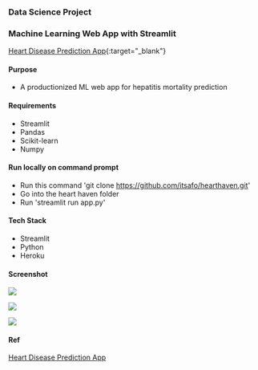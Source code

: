 ### Data Science Project
### Machine Learning Web App with Streamlit
[Heart Disease Prediction App](https://hearthaven.herokuapp.com){:target="_blank"}


#### Purpose
+ A productionized ML web app for hepatitis mortality prediction


#### Requirements
+ Streamlit
+ Pandas
+ Scikit-learn
+ Numpy


#### Run locally on command prompt
+ Run this command 'git clone https://github.com/itsafo/hearthaven.git'
+ Go into the heart haven folder
+ Run 'streamlit run app.py' 

#### Tech Stack
+ Streamlit
+ Python
+ Heroku

#### Screenshot
![](images/ml_streamlit_app01.png)



![](images/ml_streamlit_app02.png)



![](images/ml_streamlit_app03.png)




#### Ref
<a href="https://hearthaven.herokuapp.com" target="_blank">Heart Disease Prediction App</a>

